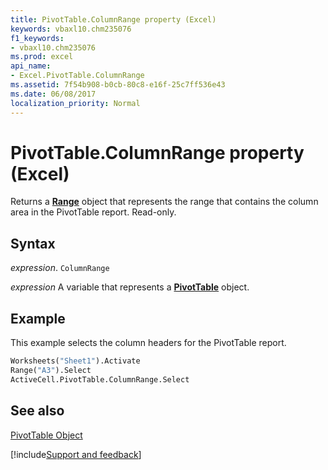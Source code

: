 ```yaml
---
title: PivotTable.ColumnRange property (Excel)
keywords: vbaxl10.chm235076
f1_keywords:
- vbaxl10.chm235076
ms.prod: excel
api_name:
- Excel.PivotTable.ColumnRange
ms.assetid: 7f54b908-b0cb-80c8-e16f-25c7ff536e43
ms.date: 06/08/2017
localization_priority: Normal
---
```



# PivotTable.ColumnRange property (Excel)

Returns a  **[Range](Excel.Range(object).md)** object that represents the range that contains the column area in the PivotTable report. Read-only.


## Syntax

_expression_. `ColumnRange`

_expression_ A variable that represents a **[PivotTable](Excel.PivotTable.md)** object.


## Example

This example selects the column headers for the PivotTable report.


```vb
Worksheets("Sheet1").Activate 
Range("A3").Select 
ActiveCell.PivotTable.ColumnRange.Select
```


## See also


[PivotTable Object](Excel.PivotTable.md)

[!include[Support and feedback](~/includes/feedback-boilerplate.md)]